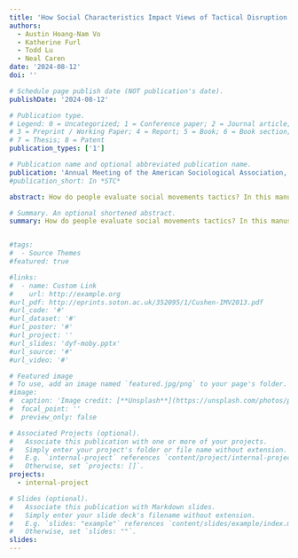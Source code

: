 ```yaml
---
title: 'How Social Characteristics Impact Views of Tactical Disruption and Effectiveness'
authors:
  - Austin Hoang-Nam Vo
  - Katherine Furl
  - Todd Lu
  - Neal Caren
date: '2024-08-12'
doi: ''

# Schedule page publish date (NOT publication's date).
publishDate: '2024-08-12'

# Publication type.
# Legend: 0 = Uncategorized; 1 = Conference paper; 2 = Journal article;
# 3 = Preprint / Working Paper; 4 = Report; 5 = Book; 6 = Book section;
# 7 = Thesis; 8 = Patent
publication_types: ['1']

# Publication name and optional abbreviated publication name.
publication: 'Annual Meeting of the American Sociological Association, Montréal, Québec'
#publication_short: In *STC*

abstract: How do people evaluate social movements tactics? In this manuscript, we test the relative importance of personal demographics and tactical dimensions in shaping the perception of a tactic’s disruptive capacity or effectiveness.We build on existing work investigating the influence of tactical properties on perceptions of protests, considering the additional impact of perceivers’ locations in broader sociopolitical systems. We conducted a survey experiment on tactic opinions with a random sample of U.S. voters. Employing Bradley-Terry models for our paired choice data, we find that while tactical dimensions influenced perceptions of both disruption and effectiveness, respondent sociodemographic and political characteristics matter for perceived effectiveness but not disruption. Our research on varying tactical perceptions across different demographic groups highlights the need for scholars to focus on the interactive nature of protest events.

# Summary. An optional shortened abstract.
summary: How do people evaluate social movements tactics? In this manuscript, we test the relative importance of personal demographics and tactical dimensions in shaping the perception of a tactic’s disruptive capacity or effectiveness.We build on existing work investigating the influence of tactical properties on perceptions of protests, considering the additional impact of perceivers’ locations in broader sociopolitical systems. We conducted a survey experiment on tactic opinions with a random sample of U.S. voters. Employing Bradley-Terry models for our paired choice data, we find that while tactical dimensions influenced perceptions of both disruption and effectiveness, respondent sociodemographic and political characteristics matter for perceived effectiveness but not disruption. Our research on varying tactical perceptions across different demographic groups highlights the need for scholars to focus on the interactive nature of protest events.


#tags:
#  - Source Themes
#featured: true

#links:
#  - name: Custom Link
#    url: http://example.org
#url_pdf: http://eprints.soton.ac.uk/352095/1/Cushen-IMV2013.pdf
#url_code: '#'
#url_dataset: '#'
#url_poster: '#'
#url_project: ''
#url_slides: 'dyf-moby.pptx'
#url_source: '#'
#url_video: '#'

# Featured image
# To use, add an image named `featured.jpg/png` to your page's folder.
#image:
#  caption: 'Image credit: [**Unsplash**](https://unsplash.com/photos/pLCdAaMFLTE)#'
#  focal_point: ''
#  preview_only: false

# Associated Projects (optional).
#   Associate this publication with one or more of your projects.
#   Simply enter your project's folder or file name without extension.
#   E.g. `internal-project` references `content/project/internal-project/index.md`.
#   Otherwise, set `projects: []`.
projects:
  - internal-project

# Slides (optional).
#   Associate this publication with Markdown slides.
#   Simply enter your slide deck's filename without extension.
#   E.g. `slides: "example"` references `content/slides/example/index.md`.
#   Otherwise, set `slides: ""`.
slides:
---
```

